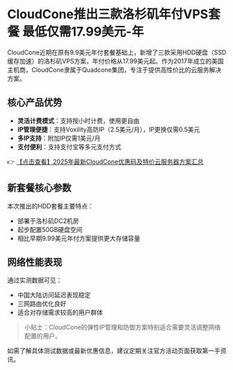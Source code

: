 # CloudCone推出三款洛杉矶年付VPS套餐 最低仅需17.99美元-年

CloudCone近期在原有9.9美元年付套餐基础上，新增了三款采用HDD硬盘（SSD缓存加速）的洛杉矶VPS方案，年付价格从17.99美元起。作为2017年成立的美国主机商，CloudCone隶属于Quadcone集团，专注于提供高性价比的云服务解决方案。

## 核心产品优势
- **灵活计费模式**：支持按小时计费，使用更自由
- **IP管理便捷**：支持Voxility高防IP（2.5美元/月），IP更换仅需0.5美元
- **多IP支持**：附加IP仅需1美元/月
- **支付便利**：支持支付宝等多元支付方式

👉 [【点击查看】2025年最新CloudCone优惠码及特价云服务器方案汇总](https://bit.ly/Cloudcone)

## 新套餐核心参数
本次推出的HDD套餐主要特点：
- 部署于洛杉矶DC2机房
- 起步配置50GB硬盘空间
- 相比早期9.99美元年付方案提供更大存储容量

## 网络性能表现
通过实测数据可见：
- 中国大陆访问延迟表现稳定
- 三网路由优化良好
- 适合对存储需求较高的用户群体

> 小贴士：CloudCone的弹性IP管理和防御方案特别适合需要灵活调整网络配置的用户。

如需了解具体测试数据或最新优惠信息，建议定期关注官方活动页面获取第一手资讯。